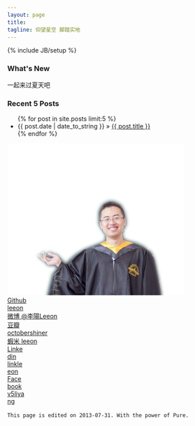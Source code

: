 ```yaml
---
layout: page
title: 
tagline: 仰望星空 脚踏实地
---
```

{% include JB/setup %}

<div class="pure-g">

<div class="pure-u-1-3">
  <div class="hero"><h3>What's New</h3> </div>
  <p>一起来过夏天吧</p>
</div>

<div class="pure-u-1-3">
  <div class="hero">  <h3>Recent 5 Posts</h3></div>

  <ul>
    <!--User limit to set the number of posts listed in the page-->
    {% for post in site.posts limit:5 %}
      <li><span>{{ post.date | date_to_string }}</span> &raquo; <a href="{{ BASE_PATH }}{{ post.url }}">{{ post.title }}</a></li>
    {% endfor %}
  </ul>
  </div>

  <div class="pure-u-1-3">
    <img src="/assets/images/me.png">
  </div>

</div>



<div class="size-chart l-vbox pure-g">
        <div class="size-chart-item size-chart-github pure-u" style="width:15%;">
            <a class="size-chart-label" target="_blank" href="http://github.com/leeon">
                Github <span class="size-chart-size">leeon</span>
            </a>
        </div>
         <div class="size-chart-item size-chart-weibo pure-u" style="width: 25%;">
            <a class="size-chart-label" target="_blank" href="http://weibo.com/v5liyang">
                微博 <span class="size-chart-size">@李陽Leeon</span>
            </a>
        </div>
        <div class="size-chart-item size-chart-douban pure-u" style="width: 20%;">
            <a class="size-chart-label" target="_blank" href="http://www.douban.com/people/octobershiner/">
                豆瓣 <span class="size-chart-size">octobershiner</span>
            </a>
        </div>
        <div class="size-chart-item size-chart-xiami pure-u" style="width: 25%;">
            <a class="size-chart-label" target="_blank" href="http://www.xiami.com/u/769076">
                蝦米 <span class="size-chart-size">leeon</span>
            </a>
        </div>
        <div class="size-chart-item size-chart-linkedin pure-u" style="width: 7%;">
            <a class="size-chart-label" target="_blank" href="http://www.linkedin.com/in/linkleeon">
                Linkedin <span class="size-chart-size">linkleeon</span>
            </a>
        </div>
        <div class="size-chart-item size-chart-facebook pure-u" style="width: 8%;">
            <a class="size-chart-label" target="_blank" href="http://www.facebook.com/v5liyang">
                Facebook <span class="size-chart-size">v5liyang</span>
            </a>
        </div>

</div>

`This page is edited on 2013-07-31. With the power of Pure.`